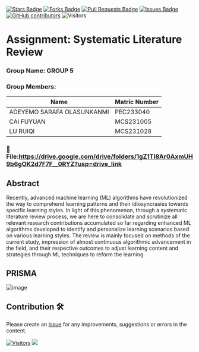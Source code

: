 <a href="https://github.com/drshahizan/research-design/stargazers"><img src="https://img.shields.io/github/stars/drshahizan/research-design" alt="Stars Badge"/></a>
<a href="https://github.com/drshahizan/research-design/network/members"><img src="https://img.shields.io/github/forks/drshahizan/research-design" alt="Forks Badge"/></a>
<a href="https://github.com/drshahizan/research-design/pulls"><img src="https://img.shields.io/github/issues-pr/drshahizan/research-design" alt="Pull Requests Badge"/></a>
<a href="https://github.com/drshahizan/research-design"><img src="https://img.shields.io/github/issues/drshahizan/research-design" alt="Issues Badge"/></a>
<a href="https://github.com/drshahizan/research-design/graphs/contributors"><img alt="GitHub contributors" src="https://img.shields.io/github/contributors/drshahizan/research-design?color=2b9348"></a>
![Visitors](https://api.visitorbadge.io/api/visitors?path=https%3A%2F%2Fgithub.com%2Fdrshahizan%2MCSD1043&labelColor=%23d9e3f0&countColor=%23697689&style=flat)

# Assignment: Systematic Literature Review

### Group Name: GROUP 5
### Group Members:

| Name          | Matric Number  | 
| ------------- | -------------- | 
|ADEYEMO SARAFA OLASUNKANMI    | PEC233040      | 
|CAI FUYUAN     | MCS231005       | 
|LU RUIQI    | MCS231028       |


### 📂  File:https://drive.google.com/drive/folders/1gZ1Tl8Ar0AxmUH9b6gOK2d7F7F__0RYZ?usp=drive_link


## Abstract
Recently, advanced machine learning (ML) algorithms have revolutionized the way to comprehend learning patterns and their idiosyncrasies towards specific learning styles. In light of this phenomenon, through a systematic literature review process, we are here to consolidate and scrutinize all relevant research contributions accumulated so far regarding enhanced ML algorithms developed to identify and personalize learning scenarios based on various learning styles. The review is mainly focused on methods of the current study, impression of almost continuous algorithmic advancement in the field, and their respective outcomes to adjust learning content and strategies through ML techniques to reform the learning.

## PRISMA
![image](https://github.com/user-attachments/assets/4fdcfac0-0ba5-4b3c-80dc-59f4ed6acc62)




## Contribution 🛠️
Please create an [Issue](https://github.com/drshahizan/research-design/issues) for any improvements, suggestions or errors in the content.



[![Visitors](https://api.visitorbadge.io/api/visitors?path=https%3A%2F%2Fgithub.com%2Fdrshahizan&labelColor=%23697689&countColor=%23555555&style=plastic)](https://visitorbadge.io/status?path=https%3A%2F%2Fgithub.com%2Fdrshahizan)
![](https://hit.yhype.me/github/profile?user_id=81284918)






